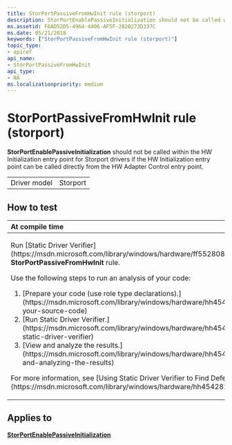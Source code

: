 ```yaml
---
title: StorPortPassiveFromHwInit rule (storport)
description: StorPortEnablePassiveInitialization should not be called within the HW Initialization entry point for Storport drivers if the HW Initialization entry point can be called directly from the HW Adapter Control entry point.
ms.assetid: F6AD52D5-4964-4406-AF5F-2820273D337C
ms.date: 05/21/2018
keywords: ["StorPortPassiveFromHwInit rule (storport)"]
topic_type:
- apiref
api_name:
- StorPortPassiveFromHwInit
api_type:
- NA
ms.localizationpriority: medium
---
```


# StorPortPassiveFromHwInit rule (storport)


**StorPortEnablePassiveInitialization** should not be called within the HW Initialization entry point for Storport drivers if the HW Initialization entry point can be called directly from the HW Adapter Control entry point.

|              |          |
|--------------|----------|
| Driver model | Storport |

How to test
-----------

<table>
<colgroup>
<col width="100%" />
</colgroup>
<thead>
<tr class="header">
<th align="left">At compile time</th>
</tr>
</thead>
<tbody>
<tr class="odd">
<td align="left"><p>Run [Static Driver Verifier](https://msdn.microsoft.com/library/windows/hardware/ff552808) and specify the <strong>StorPortPassiveFromHwInit</strong> rule.</p>
Use the following steps to run an analysis of your code:
<ol>
<li>[Prepare your code (use role type declarations).](https://msdn.microsoft.com/library/windows/hardware/hh454281#preparing-your-source-code)</li>
<li>[Run Static Driver Verifier.](https://msdn.microsoft.com/library/windows/hardware/hh454281#running-static-driver-verifier)</li>
<li>[View and analyze the results.](https://msdn.microsoft.com/library/windows/hardware/hh454281#viewing-and-analyzing-the-results)</li>
</ol>
<p>For more information, see [Using Static Driver Verifier to Find Defects in Drivers](https://msdn.microsoft.com/library/windows/hardware/hh454281).</p></td>
</tr>
</tbody>
</table>

Applies to
----------

[**StorPortEnablePassiveInitialization**](https://msdn.microsoft.com/library/windows/hardware/ff567056)
 

 






